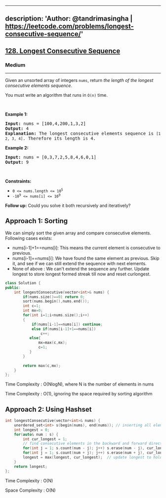 
---
description: 'Author: @tandrimasingha | https://leetcode.com/problems/longest-consecutive-sequence/'
---

<h2><a href="https://leetcode.com/problems/longest-consecutive-sequence/">128. Longest Consecutive Sequence</a></h2><h3>Medium</h3><hr><div><p>Given an unsorted array of integers <code>nums</code>, return <em>the length of the longest consecutive elements sequence.</em></p>

<p>You must write an algorithm that runs in&nbsp;<code>O(n)</code>&nbsp;time.</p>

<p>&nbsp;</p>
<p><strong>Example 1:</strong></p>

<pre><strong>Input:</strong> nums = [100,4,200,1,3,2]
<strong>Output:</strong> 4
<strong>Explanation:</strong> The longest consecutive elements sequence is <code>[1, 2, 3, 4]</code>. Therefore its length is 4.
</pre>

<p><strong>Example 2:</strong></p>

<pre><strong>Input:</strong> nums = [0,3,7,2,5,8,4,6,0,1]
<strong>Output:</strong> 9
</pre>

<p>&nbsp;</p>
<p><strong>Constraints:</strong></p>

<ul>
	<li><code>0 &lt;= nums.length &lt;= 10<sup>5</sup></code></li>
	<li><code>-10<sup>9</sup> &lt;= nums[i] &lt;= 10<sup>9</sup></code></li>
</ul>
</div>

**Follow up:** Could you solve it both recursively and iteratively?

## Approach 1: Sorting

We can simply sort the given array and compare consecutive elements. Following cases exists:

- nums[i-1]+1==nums[i]: This means the current element is consecutive to previous.
- nums[i-1]==nums[i]: We have found the same element as previous. Skip it, and see if we can still extend the sequence with next elements.
- None of above : We can't extend the sequence any further. Update longest to store longest formed streak till now and reset curlongest.
<Tabs>
<TabItem value="c++" label="C++">
<SolutionAuthor name="@tandrimasingha"/>

```cpp
class Solution {
public:
    int longestConsecutive(vector<int>& nums) {
        if(nums.size()==0) return 0;
        sort(nums.begin(),nums.end());
        int c=1;
        int mx=0;
        for(int i=1;i<nums.size();i++)
        {
            if(nums[i-1]==nums[i]) continue;
            else if(nums[i-1]+1==nums[i])
                c++;
           else{
               mx=max(c,mx);
               c=1;
           }
        }
      
        return max(c,mx);
    }
};
```

Time Complexity : O(NlogN), where N is the number of elements in nums
                                       
Time Complexity : O(1), ignoring the space required by sorting algorithm
</Tabs>

## Approach 2: Using Hashset


<Tabs>
<TabItem value="c++" label="c++">
<SolutionAuthor name="@tandrimasingha"/>

```cpp
int longestConsecutive(vector<int>& nums) {
	unordered_set<int> s(begin(nums), end(nums)); // inserting all elements into hashset
	int longest = 0;
	for(auto& num : s) {
		int cur_longest = 1;
		// find consecutive elements in the backward and forward direction from num
		for(int j = 1; s.count(num - j); j++) s.erase(num - j), cur_longest++;
		for(int j = 1; s.count(num + j); j++) s.erase(num + j), cur_longest++;
		longest = max(longest, cur_longest);  // update longest to hold longest consecutive sequence till now
	}
	return longest;
};
```
</TabItem>
</Tabs>
  
  Time Complexity : O(N)
  
Space Complexity : O(N)
